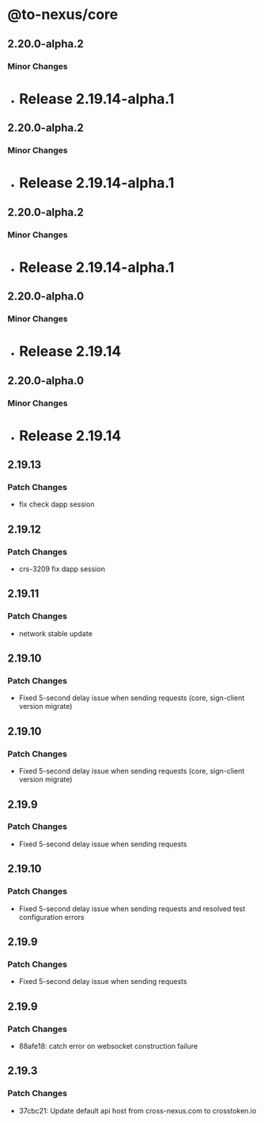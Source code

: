 # @to-nexus/core

## 2.20.0-alpha.2

### Minor Changes

- # Release 2.19.14-alpha.1

## 2.20.0-alpha.2

### Minor Changes

- # Release 2.19.14-alpha.1

## 2.20.0-alpha.2

### Minor Changes

- # Release 2.19.14-alpha.1

## 2.20.0-alpha.0

### Minor Changes

- # Release 2.19.14

## 2.20.0-alpha.0

### Minor Changes

- # Release 2.19.14

## 2.19.13

### Patch Changes

- fix check dapp session

## 2.19.12

### Patch Changes

- crs-3209 fix dapp session

## 2.19.11

### Patch Changes

- network stable update

## 2.19.10

### Patch Changes

- Fixed 5-second delay issue when sending requests (core, sign-client version migrate)

## 2.19.10

### Patch Changes

- Fixed 5-second delay issue when sending requests (core, sign-client version migrate)

## 2.19.9

### Patch Changes

- Fixed 5-second delay issue when sending requests

## 2.19.10

### Patch Changes

- Fixed 5-second delay issue when sending requests and resolved test configuration errors

## 2.19.9

### Patch Changes

- Fixed 5-second delay issue when sending requests

## 2.19.9

### Patch Changes

- 88afe18: catch error on websocket construction failure

## 2.19.3

### Patch Changes

- 37cbc21: Update default api host from cross-nexus.com to crosstoken.io
